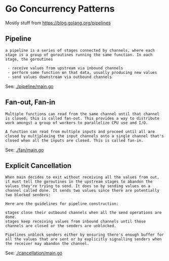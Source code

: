 # Go Concurrency Patterns

Mostly stuff from https://blog.golang.org/pipelines

## Pipeline

```
a pipeline is a series of stages connected by channels, where each stage is a group of goroutines running the same function. In each stage, the goroutines
 
 - receive values from upstream via inbound channels
 - perform some function on that data, usually producing new values
 - send values downstream via outbound channels

```

See: [./pipeline/main.go](./pipeline/main.go)

## Fan-out, Fan-in

```
Multiple functions can read from the same channel until that channel is closed; this is called fan-out. This provides a way to distribute work amongst a group of workers to parallelize CPU use and I/O.

A function can read from multiple inputs and proceed until all are closed by multiplexing the input channels onto a single channel that's closed when all the inputs are closed. This is called fan-in.
```

See: [./fan/main.go](./fan/main.go)

## Explicit Cancellation

```cgo
When main decides to exit without receiving all the values from out, it must tell the goroutines in the upstream stages to abandon the values they're trying to send. It does so by sending values on a channel called done. It sends two values since there are potentially two blocked senders:

Here are the guidelines for pipeline construction:

stages close their outbound channels when all the send operations are done.
stages keep receiving values from inbound channels until those channels are closed or the senders are unblocked.

Pipelines unblock senders either by ensuring there's enough buffer for all the values that are sent or by explicitly signalling senders when the receiver may abandon the channel.
```

See: [./cancellation/main.go](./cancellation/main.go)
